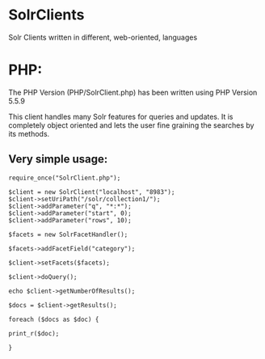 SolrClients
===========

Solr Clients written in different, web-oriented, languages

PHP:
===========

The PHP Version (PHP/SolrClient.php) has been written using PHP Version 5.5.9

This client handles many Solr features for queries and updates.
It is completely object oriented and lets the user fine graining the searches by its methods.

Very simple usage:
------------------

    require_once("SolrClient.php");
      
    $client = new SolrClient("localhost", "8983");
    $client->setUriPath("/solr/collection1/");
    $client->addParameter("q", "*:*");
    $client->addParameter("start", 0);
    $client->addParameter("rows", 10);
  
    $facets = new SolrFacetHandler();
  
    $facets->addFacetField("category");
  
    $client->setFacets($facets);
  
    $client->doQuery();
  
    echo $client->getNumberOfResults();
    
    $docs = $client->getResults();
  
    foreach ($docs as $doc) {
  
    print_r($doc);
    
    }
  
  


